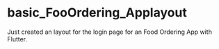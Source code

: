 # basic_FooOrdering_Applayout
Just created an layout for the login page for an Food Ordering App with Flutter.
